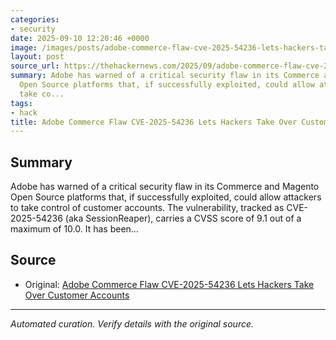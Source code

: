 ```yaml
---
categories:
- security
date: 2025-09-10 12:20:46 +0000
image: /images/posts/adobe-commerce-flaw-cve-2025-54236-lets-hackers-take-over-cu-a1b0aea6.jpg
layout: post
source_url: https://thehackernews.com/2025/09/adobe-commerce-flaw-cve-2025-54236-lets.html
summary: Adobe has warned of a critical security flaw in its Commerce and Magento
  Open Source platforms that, if successfully exploited, could allow attackers to
  take co...
tags:
- hack
title: Adobe Commerce Flaw CVE-2025-54236 Lets Hackers Take Over Customer Accounts
---
```


## Summary

Adobe has warned of a critical security flaw in its Commerce and Magento Open Source platforms that, if successfully exploited, could allow attackers to take control of customer accounts. The vulnerability, tracked as CVE-2025-54236 (aka SessionReaper), carries a CVSS score of 9.1 out of a maximum of 10.0. It has been...

## Source

- Original: [Adobe Commerce Flaw CVE-2025-54236 Lets Hackers Take Over Customer Accounts](https://thehackernews.com/2025/09/adobe-commerce-flaw-cve-2025-54236-lets.html)


---

*Automated curation. Verify details with the original source.*
